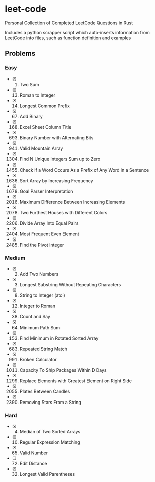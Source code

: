 # leet-code

Personal Collection of Completed LeetCode Questions in Rust

Includes a python scrapper script which auto-inserts information from
LeetCode into files, such as function definition and examples

## Problems

### Easy

- [x] 1. Two Sum
- [x] 13. Roman to Integer
- [x] 14. Longest Common Prefix
- [x] 67. Add Binary
- [x] 168. Excel Sheet Column Title
- [x] 693. Binary Number with Alternating Bits
- [x] 941. Valid Mountain Array
- [x] 1304. Find N Unique Integers Sum up to Zero
- [x] 1455. Check If a Word Occurs As a Prefix of Any Word in a Sentence
- [x] 1636. Sort Array by Increasing Frequency
- [x] 1678. Goal Parser Interpretation
- [x] 2016. Maximum Difference Between Increasing Elements
- [x] 2078. Two Furthest Houses with Different Colors
- [x] 2206. Divide Array Into Equal Pairs
- [x] 2404. Most Frequent Even Element
- [x] 2485. Find the Pivot Integer

### Medium

- [x] 2. Add Two Numbers
- [x] 3. Longest Substring Without Repeating Characters
- [x] 8. String to Integer (atoi)
- [x] 12. Integer to Roman
- [x] 38. Count and Say
- [x] 64. Minimum Path Sum
- [x] 153. Find Minimum in Rotated Sorted Array
- [x] 683. Repeated String Match
- [x] 991. Broken Calculator
- [x] 1011. Capacity To Ship Packages Within D Days
- [x] 1299. Replace Elements with Greatest Element on Right Side
- [x] 2055. Plates Between Candles
- [x] 2390. Removing Stars From a String

### Hard

- [x] 4. Median of Two Sorted Arrays
- [x] 10. Regular Expression Matching
- [x] 65. Valid Number
- [ ] 72. Edit Distance
- [x] 32. Longest Valid Parentheses
